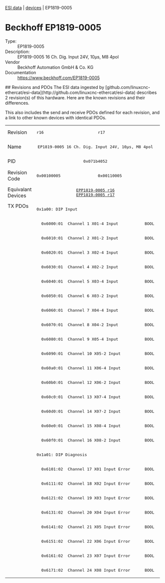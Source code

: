 <div class="nav"><a href="/esi-data">ESI data</a> | <a href="/esi-data/devices">devices</a> | EP1819-0005</div>

#  Beckhoff EP1819-0005

<dl>
  <dt>Type:</dt><dd>EP1819-0005</dd>
  <dt>Description:</dt><dd>EP1819-0005 16 Ch. Dig. Input 24V, 10µs, M8 4pol</dd>
  <dt>Vendor</dt><dd>Beckhoff Automation GmbH & Co. KG</dd>
  <dt>Documentation</dt><dd><a href="https://www.beckhoff.com/EP1819-0005">https://www.beckhoff.com/EP1819-0005</a></dd>
</dl>
## Revisions and PDOs
The ESI data ingested by [github.com/linuxcnc-ethercat/esi-data](http://github.com/linuxcnc-ethercat/esi-data) describes 2 revision(s) of this hardware.  Here are the known revisions and their differences.

This also includes the send and receive PDOs defined for each revision, and a link to other known devices with identical PDOs.

<table>
<tr >
<td class="first">Revision</td>
<td ><pre>r16</pre></td>
<td ><pre>r17</pre></td>
</tr>
<tr >
<td class="first">Name</td>
<td  colspan=2 align="center"><pre>EP1819-0005 16 Ch. Dig. Input 24V, 10µs, M8 4pol</pre></td>
</tr>
<tr >
<td class="first">PID</td>
<td  colspan=2 align="center"><pre>0x071b4052</pre></td>
</tr>
<tr >
<td class="first">Revision Code</td>
<td ><pre>0x00100005</pre></td>
<td ><pre>0x00110005</pre></td>
</tr>
<tr >
<td class="first">Equivalant Devices</td>
<td  colspan=2 align="center"><pre><a href="EPP1819-0005">EPP1819-0005 r16</a><br/><a href="EPP1819-0005">EPP1819-0005 r17</a></pre></td>
</tr>
<tr class="txpdo pdosection">
<td class="first" rowspan=26 valign=top>TX PDOs</td>
<td colspan=2 align="left"><pre>0x1a00: DIP Input</pre></td>
<td></td>
</tr>
<tr class="txpdo">
<td  colspan=2 align="left"><pre>  0x6000:01  Channel 1 X01-4 Input           BOOL</pre></td>
</tr>
<tr class="txpdo">
<td  colspan=2 align="left"><pre>  0x6010:01  Channel 2 X01-2 Input           BOOL</pre></td>
</tr>
<tr class="txpdo">
<td  colspan=2 align="left"><pre>  0x6020:01  Channel 3 X02-4 Input           BOOL</pre></td>
</tr>
<tr class="txpdo">
<td  colspan=2 align="left"><pre>  0x6030:01  Channel 4 X02-2 Input           BOOL</pre></td>
</tr>
<tr class="txpdo">
<td  colspan=2 align="left"><pre>  0x6040:01  Channel 5 X03-4 Input           BOOL</pre></td>
</tr>
<tr class="txpdo">
<td  colspan=2 align="left"><pre>  0x6050:01  Channel 6 X03-2 Input           BOOL</pre></td>
</tr>
<tr class="txpdo">
<td  colspan=2 align="left"><pre>  0x6060:01  Channel 7 X04-4 Input           BOOL</pre></td>
</tr>
<tr class="txpdo">
<td  colspan=2 align="left"><pre>  0x6070:01  Channel 8 X04-2 Input           BOOL</pre></td>
</tr>
<tr class="txpdo">
<td  colspan=2 align="left"><pre>  0x6080:01  Channel 9 X05-4 Input           BOOL</pre></td>
</tr>
<tr class="txpdo">
<td  colspan=2 align="left"><pre>  0x6090:01  Channel 10 X05-2 Input          BOOL</pre></td>
</tr>
<tr class="txpdo">
<td  colspan=2 align="left"><pre>  0x60a0:01  Channel 11 X06-4 Input          BOOL</pre></td>
</tr>
<tr class="txpdo">
<td  colspan=2 align="left"><pre>  0x60b0:01  Channel 12 X06-2 Input          BOOL</pre></td>
</tr>
<tr class="txpdo">
<td  colspan=2 align="left"><pre>  0x60c0:01  Channel 13 X07-4 Input          BOOL</pre></td>
</tr>
<tr class="txpdo">
<td  colspan=2 align="left"><pre>  0x60d0:01  Channel 14 X07-2 Input          BOOL</pre></td>
</tr>
<tr class="txpdo">
<td  colspan=2 align="left"><pre>  0x60e0:01  Channel 15 X08-4 Input          BOOL</pre></td>
</tr>
<tr class="txpdo">
<td  colspan=2 align="left"><pre>  0x60f0:01  Channel 16 X08-2 Input          BOOL</pre></td>
</tr>
<tr class="txpdo pdosection">
<td  colspan=2 align="left"><pre>0x1a01: DIP Diagnosis</pre></td>
</tr>
<tr class="txpdo">
<td  colspan=2 align="left"><pre>  0x6101:02  Channel 17 X01 Input Error      BOOL</pre></td>
</tr>
<tr class="txpdo">
<td  colspan=2 align="left"><pre>  0x6111:02  Channel 18 X02 Input Error      BOOL</pre></td>
</tr>
<tr class="txpdo">
<td  colspan=2 align="left"><pre>  0x6121:02  Channel 19 X03 Input Error      BOOL</pre></td>
</tr>
<tr class="txpdo">
<td  colspan=2 align="left"><pre>  0x6131:02  Channel 20 X04 Input Error      BOOL</pre></td>
</tr>
<tr class="txpdo">
<td  colspan=2 align="left"><pre>  0x6141:02  Channel 21 X05 Input Error      BOOL</pre></td>
</tr>
<tr class="txpdo">
<td  colspan=2 align="left"><pre>  0x6151:02  Channel 22 X06 Input Error      BOOL</pre></td>
</tr>
<tr class="txpdo">
<td  colspan=2 align="left"><pre>  0x6161:02  Channel 23 X07 Input Error      BOOL</pre></td>
</tr>
<tr class="txpdo">
<td  colspan=2 align="left"><pre>  0x6171:02  Channel 24 X08 Input Error      BOOL</pre></td>
</tr>
</table>
